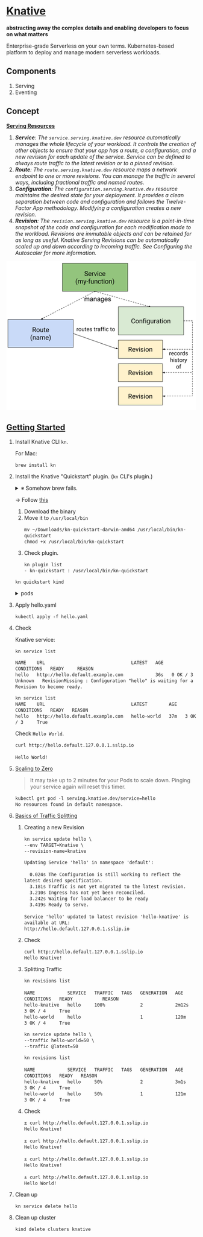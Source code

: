 # [Knative](https://knative.dev/docs)

**abstracting away the complex details and enabling developers to focus on what matters**

Enterprise-grade Serverless on your own terms.
Kubernetes-based platform to deploy and manage modern serverless workloads.

## Components

1. Serving
1. Eventing

## Concept

**[Serving Resources](https://knative.dev/docs/serving/#serving-resources)**

1. ***Service**: The `service.serving.knative.dev` resource automatically manages the whole lifecycle of your workload. It controls the creation of other objects to ensure that your app has a route, a configuration, and a new revision for each update of the service. Service can be defined to always route traffic to the latest revision or to a pinned revision.*
1. ***Route**: The `route.serving.knative.dev` resource maps a network endpoint to one or more revisions. You can manage the traffic in several ways, including fractional traffic and named routes.*
1. ***Configuration**: The `configuration.serving.knative.dev` resource maintains the desired state for your deployment. It provides a clean separation between code and configuration and follows the Twelve-Factor App methodology. Modifying a configuration creates a new revision.*
1. ***Revision**: The `revision.serving.knative.dev` resource is a point-in-time snapshot of the code and configuration for each modification made to the workload. Revisions are immutable objects and can be retained for as long as useful. Knative Serving Revisions can be automatically scaled up and down according to incoming traffic. See Configuring the Autoscaler for more information.*

![](https://raw.githubusercontent.com/knative/serving/main/docs/spec/images/object_model.png)

## [Getting Started](https://knative.dev/docs/getting-started/)

1. Install Knative CLI `kn`.

    For Mac:

    ```
    brew install kn
    ```

1. Install the Knative "Quickstart" plugin. (`kn` CLI's plugin.)

    <details><summary>※ Somehow brew fails.</summary>

    ```
    brew install knative-sandbox/kn-plugins/quickstart
    ```

    </details>


    -> Follow [this](https://github.com/knative-sandbox/kn-plugin-quickstart/blob/release-1.0/README.md#installation)

    1. Download the binary
    1. Move it to `/usr/local/bin`
        ```
        mv ~/Downloads/kn-quickstart-darwin-amd64 /usr/local/bin/kn-quickstart
        chmod +x /usr/local/bin/kn-quickstart
        ```
    1. Check plugin.
        ```
        kn plugin list
        - kn-quickstart : /usr/local/bin/kn-quickstart
        ```

    ```
    kn quickstart kind
    ```

    <details><summary>pods</summary>

    ```
    kubectl get po -A
    NAMESPACE            NAME                                            READY   STATUS    RESTARTS   AGE
    knative-eventing     eventing-controller-58875c5478-bhhcd            1/1     Running   0          56s
    knative-eventing     eventing-webhook-5968f79978-cswb4               1/1     Running   0          56s
    knative-eventing     imc-controller-86cd7b7857-ndx69                 1/1     Running   0          41s
    knative-eventing     imc-dispatcher-7fcb4b5d8c-rtjkz                 1/1     Running   0          41s
    knative-eventing     mt-broker-controller-8d979648f-nv4w4            1/1     Running   0          27s
    knative-eventing     mt-broker-filter-574dc4457f-x4lch               1/1     Running   0          27s
    knative-eventing     mt-broker-ingress-5ddd6f8b5d-llj4g              1/1     Running   0          27s
    knative-serving      activator-85bd4ddcbb-sdgkc                      1/1     Running   0          2m14s
    knative-serving      autoscaler-84fcdc5449-52rzj                     1/1     Running   0          2m14s
    knative-serving      controller-6fd5bb86df-zctsm                     1/1     Running   0          2m14s
    knative-serving      domain-mapping-74d5d688bd-k9stl                 1/1     Running   0          2m14s
    knative-serving      domainmapping-webhook-8484d5fd8b-6jb9n          1/1     Running   0          2m14s
    knative-serving      net-kourier-controller-66bc9d6697-czjbr         1/1     Running   0          97s
    knative-serving      webhook-97c648588-rwb6n                         1/1     Running   0          2m13s
    kourier-system       3scale-kourier-gateway-58856c6cc7-czpnz         1/1     Running   0          97s
    kube-system          coredns-78fcd69978-qdg6m                        1/1     Running   0          2m28s
    kube-system          coredns-78fcd69978-qj7xh                        1/1     Running   0          2m28s
    kube-system          etcd-knative-control-plane                      1/1     Running   0          2m43s
    kube-system          kindnet-h85z6                                   1/1     Running   0          2m28s
    kube-system          kube-apiserver-knative-control-plane            1/1     Running   0          2m42s
    kube-system          kube-controller-manager-knative-control-plane   1/1     Running   0          2m43s
    kube-system          kube-proxy-b9p56                                1/1     Running   0          2m28s
    kube-system          kube-scheduler-knative-control-plane            1/1     Running   0          2m43s
    local-path-storage   local-path-provisioner-85494db59d-99nt7         1/1     Running   0          2m28s
    ```

    </details>

1. Apply hello.yaml
    ```
    kubectl apply -f hello.yaml
    ```
1. Check

    Knative service:

    ```
    kn service list
    ```

    ```
    NAME    URL                                LATEST   AGE   CONDITIONS   READY     REASON
    hello   http://hello.default.example.com            36s   0 OK / 3     Unknown   RevisionMissing : Configuration "hello" is waiting for a Revision to become ready.
    ```

    ```
    kn service list
    NAME    URL                                LATEST        AGE   CONDITIONS   READY   REASON
    hello   http://hello.default.example.com   hello-world   37m   3 OK / 3     True
    ```

    Check `Hello World`.

    ```
    curl http://hello.default.127.0.0.1.sslip.io

    Hello World!
    ```

1. [Scaling to Zero](https://knative.dev/docs/getting-started/first-autoscale/#scaling-to-zero)

    > It may take up to 2 minutes for your Pods to scale down. Pinging your service again will reset this timer.

    ```
    kubectl get pod -l serving.knative.dev/service=hello
    No resources found in default namespace.
    ```

1. [Basics of Traffic Splitting](https://knative.dev/docs/getting-started/first-traffic-split/#basics-of-traffic-splitting)

    1. Creating a new Revision

        ```
        kn service update hello \
        --env TARGET=Knative \
        --revision-name=knative
        ```

        ```
        Updating Service 'hello' in namespace 'default':

          0.024s The Configuration is still working to reflect the latest desired specification.
          3.181s Traffic is not yet migrated to the latest revision.
          3.210s Ingress has not yet been reconciled.
          3.242s Waiting for load balancer to be ready
          3.419s Ready to serve.

        Service 'hello' updated to latest revision 'hello-knative' is available at URL:
        http://hello.default.127.0.0.1.sslip.io
        ```

    1. Check

        ```
        curl http://hello.default.127.0.0.1.sslip.io
        Hello Knative!
        ```

    1. Splitting Traffic

        ```
        kn revisions list

        NAME            SERVICE   TRAFFIC   TAGS   GENERATION   AGE     CONDITIONS   READY           REASON
        hello-knative   hello     100%             2            2m12s   3 OK / 4     True
        hello-world     hello                      1            120m    3 OK / 4     True
        ```

        ```
        kn service update hello \
        --traffic hello-world=50 \
        --traffic @latest=50
        ```

        ```
        kn revisions list

        NAME            SERVICE   TRAFFIC   TAGS   GENERATION   AGE    CONDITIONS   READY   REASON
        hello-knative   hello     50%              2            3m1s   3 OK / 4     True
        hello-world     hello     50%              1            121m   3 OK / 4     True
        ```

    1. Check

        ```
        ± curl http://hello.default.127.0.0.1.sslip.io
        Hello Knative!

        ± curl http://hello.default.127.0.0.1.sslip.io
        Hello Knative!

        ± curl http://hello.default.127.0.0.1.sslip.io
        Hello Knative!

        ± curl http://hello.default.127.0.0.1.sslip.io
        Hello World!
        ```

1. Clean up

    ```
    kn service delete hello
    ```

1. Clean up cluster

    ```
    kind delete clusters knative
    ```
